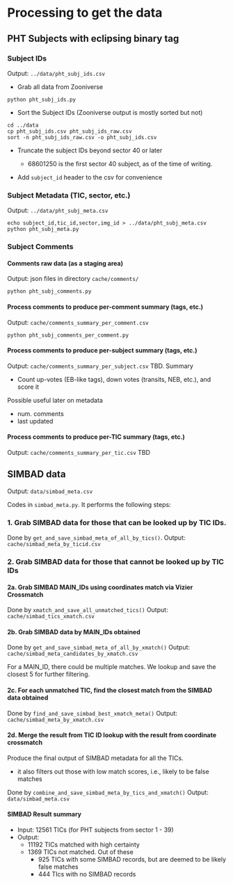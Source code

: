 # Processing to get the data

## PHT Subjects with eclipsing binary tag

### Subject IDs

Output: `../data/pht_subj_ids.csv`

- Grab all data from Zooniverse

```shell
python pht_subj_ids.py
```

- Sort the Subject IDs (Zooniverse output is mostly sorted but not)

```shell
cd ../data
cp pht_subj_ids.csv pht_subj_ids_raw.csv
sort -n pht_subj_ids_raw.csv -o pht_subj_ids.csv
```

- Truncate the subject IDs beyond sector 40 or later
  - 68601250 is the first sector 40 subject, as of the time of writing.

- Add `subject_id` header to the csv for convenience


### Subject Metadata (TIC, sector, etc.)

Output: `../data/pht_subj_meta.csv`

```shell
echo subject_id,tic_id,sector,img_id > ../data/pht_subj_meta.csv
python pht_subj_meta.py
```

### Subject Comments

#### Comments raw data (as a staging area)

Output: json files in directory `cache/comments/`

```shell
python pht_subj_comments.py
```

#### Process comments to produce per-comment summary (tags, etc.)

Output: `cache/comments_summary_per_comment.csv`

```shell
python pht_subj_comments_per_comment.py
```

#### Process comments to produce per-subject summary (tags, etc.)

Output: `cache/comments_summary_per_subject.csv`
TBD.
Summary

- Count up-votes (EB-like tags), down votes (transits, NEB, etc.), and score it

Possible useful later on metadata

- num. comments
- last updated


#### Process comments to produce per-TIC summary (tags, etc.)

Output: `cache/comments_summary_per_tic.csv`
TBD


## SIMBAD data

Output: `data/simbad_meta.csv`

Codes in `simbad_meta.py`. It performs the following steps:

### 1. Grab SIMBAD data for those that can be looked up by TIC IDs.

Done by `get_and_save_simbad_meta_of_all_by_tics()`.
Output: `cache/simbad_meta_by_ticid.csv`

### 2. Grab SIMBAD data for those that cannot be looked up by TIC IDs

#### 2a. Grab SIMBAD MAIN_IDs using coordinates match via Vizier Crossmatch

Done by `xmatch_and_save_all_unmatched_tics()`
Output: `cache/simbad_tics_xmatch.csv`

#### 2b. Grab SIMBAD data by MAIN_IDs obtained

Done by `get_and_save_simbad_meta_of_all_by_xmatch()`
Output: `cache/simbad_meta_candidates_by_xmatch.csv`

For a MAIN_ID, there could be multiple matches. We lookup and save the closest 5 for further filtering.

#### 2c. For each unmatched TIC, find the closest match from the SIMBAD data obtained

Done by `find_and_save_simbad_best_xmatch_meta()`
Output: `cache/simbad_meta_by_xmatch.csv`

#### 2d. Merge the result from TIC ID lookup with the result from coordinate crossmatch

Produce the final output of SIMBAD metadata for all the TICs.
- it also filters out those with low match scores, i.e., likely to be false matches

Done by `combine_and_save_simbad_meta_by_tics_and_xmatch()`
Output: `data/simbad_meta.csv`

#### SIMBAD Result summary

- Input: 12561 TICs  (for PHT subjects from sector 1 - 39)
- Output:
  - 11192 TICs matched with high certainty
  - 1369 TICs not matched. Out of these
    - 925 TICs with some SIMBAD records, but are deemed to be likely false matches
    - 444 TIcs with no SIMBAD records
